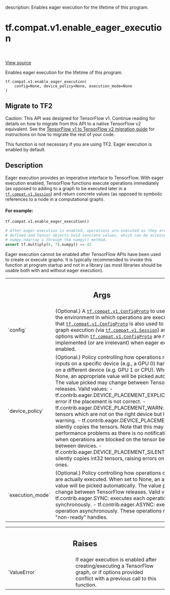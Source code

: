 description: Enables eager execution for the lifetime of this program.

<div itemscope itemtype="http://developers.google.com/ReferenceObject">
<meta itemprop="name" content="tf.compat.v1.enable_eager_execution" />
<meta itemprop="path" content="Stable" />
</div>

# tf.compat.v1.enable_eager_execution

<!-- Insert buttons and diff -->

<table class="tfo-notebook-buttons tfo-api nocontent" align="left">

</table>

<a target="_blank" href="/code/stable/tensorflow/python/framework/ops.py">View source</a>



Enables eager execution for the lifetime of this program.

<pre class="devsite-click-to-copy prettyprint lang-py tfo-signature-link">
<code>tf.compat.v1.enable_eager_execution(
    config=None, device_policy=None, execution_mode=None
)
</code></pre>





 <section><devsite-expandable expanded>
 <h2 class="showalways">Migrate to TF2</h2>

Caution: This API was designed for TensorFlow v1.
Continue reading for details on how to migrate from this API to a native
TensorFlow v2 equivalent. See the
[TensorFlow v1 to TensorFlow v2 migration guide](https://www.tensorflow.org/guide/migrate)
for instructions on how to migrate the rest of your code.

This function is not necessary if you are using TF2. Eager execution is
enabled by default.


 </aside></devsite-expandable></section>

<h2>Description</h2>

<!-- Placeholder for "Used in" -->

Eager execution provides an imperative interface to TensorFlow. With eager
execution enabled, TensorFlow functions execute operations immediately (as
opposed to adding to a graph to be executed later in a <a href="../../../tf/compat/v1/Session.md"><code>tf.compat.v1.Session</code></a>)
and
return concrete values (as opposed to symbolic references to a node in a
computational graph).

#### For example:



```python
tf.compat.v1.enable_eager_execution()

# After eager execution is enabled, operations are executed as they are
# defined and Tensor objects hold concrete values, which can be accessed as
# numpy.ndarray`s through the numpy() method.
assert tf.multiply(6, 7).numpy() == 42
```

Eager execution cannot be enabled after TensorFlow APIs have been used to
create or execute graphs. It is typically recommended to invoke this function
at program startup and not in a library (as most libraries should be usable
both with and without eager execution).



<!-- Tabular view -->
 <table class="responsive fixed orange">
<colgroup><col width="214px"><col></colgroup>
<tr><th colspan="2"><h2 class="add-link">Args</h2></th></tr>

<tr>
<td>
`config`
</td>
<td>
(Optional.) A <a href="../../../tf/compat/v1/ConfigProto.md"><code>tf.compat.v1.ConfigProto</code></a> to use to configure the
environment in which operations are executed. Note that
<a href="../../../tf/compat/v1/ConfigProto.md"><code>tf.compat.v1.ConfigProto</code></a> is also used to configure graph execution (via
<a href="../../../tf/compat/v1/Session.md"><code>tf.compat.v1.Session</code></a>) and many options within <a href="../../../tf/compat/v1/ConfigProto.md"><code>tf.compat.v1.ConfigProto</code></a>
are not implemented (or are irrelevant) when eager execution is enabled.
</td>
</tr><tr>
<td>
`device_policy`
</td>
<td>
(Optional.) Policy controlling how operations requiring
inputs on a specific device (e.g., a GPU 0) handle inputs on a different
device  (e.g. GPU 1 or CPU). When set to None, an appropriate value will
be picked automatically. The value picked may change between TensorFlow
releases.
Valid values:
- tf.contrib.eager.DEVICE_PLACEMENT_EXPLICIT: raises an error if the
  placement is not correct.
- tf.contrib.eager.DEVICE_PLACEMENT_WARN: copies the tensors which are not
  on the right device but logs a warning.
- tf.contrib.eager.DEVICE_PLACEMENT_SILENT: silently copies the tensors.
  Note that this may hide performance problems as there is no notification
  provided when operations are blocked on the tensor being copied between
  devices.
- tf.contrib.eager.DEVICE_PLACEMENT_SILENT_FOR_INT32: silently copies
  int32 tensors, raising errors on the other ones.
</td>
</tr><tr>
<td>
`execution_mode`
</td>
<td>
(Optional.) Policy controlling how operations dispatched are
actually executed. When set to None, an appropriate value will be picked
automatically. The value picked may change between TensorFlow releases.
Valid values:
- tf.contrib.eager.SYNC: executes each operation synchronously.
- tf.contrib.eager.ASYNC: executes each operation asynchronously. These
  operations may return "non-ready" handles.
</td>
</tr>
</table>



<!-- Tabular view -->
 <table class="responsive fixed orange">
<colgroup><col width="214px"><col></colgroup>
<tr><th colspan="2"><h2 class="add-link">Raises</h2></th></tr>

<tr>
<td>
`ValueError`
</td>
<td>
If eager execution is enabled after creating/executing a
TensorFlow graph, or if options provided conflict with a previous call
to this function.
</td>
</tr>
</table>


